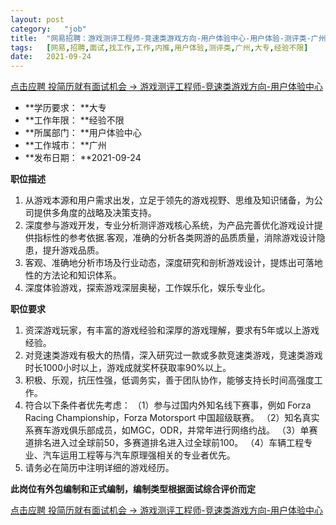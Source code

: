 ```yaml
---
layout:	post
category:	"job"
title:	"网易招聘：游戏测评工程师-竞速类游戏方向-用户体验中心-用户体验-测评类-广州大专经验不限"
tags:	[网易,招聘,面试,找工作,工作,内推,用户体验,测评类,广州,大专,经验不限]
date:	2021-09-24
---
```


[点击应聘 投简历就有面试机会 -> 游戏测评工程师-竞速类游戏方向-用户体验中心](http://mobile.bole.netease.com/bole/boleDetail?id=22224&employeeId=346f03c3cda5f04c&key=all)



- **学历要求： **大专
- **工作年限： **经验不限
- **所属部门： **用户体验中心
- **工作城市： **广州
- **发布日期： **2021-09-24



**职位描述**
1. 从游戏本源和用户需求出发，立足于领先的游戏视野、思维及知识储备，为公司提供多角度的战略及决策支持。
2. 深度参与游戏开发，专业分析测评游戏核心系统，为产品完善优化游戏设计提供指标性的参考依据.客观，准确的分析各类网游的品质质量，消除游戏设计隐患，提升游戏品质。
3. 客观、准确地分析市场及行业动态，深度研究和剖析游戏设计，提炼出可落地性的方法论和知识体系。 
4. 深度体验游戏，探索游戏深层奥秘，工作娱乐化，娱乐专业化。




**职位要求**
1. 资深游戏玩家，有丰富的游戏经验和深厚的游戏理解，要求有5年或以上游戏经验。
2. 对竞速类游戏有极大的热情，深入研究过一款或多款竞速类游戏，竞速类游戏时长1000小时以上，游戏成就奖杯获取率90%以上。
3. 积极、乐观，抗压性强，低调务实，善于团队协作，能够支持长时间高强度工作。
4. 符合以下条件者优先考虑：
（1）参与过国内外知名线下赛事，例如 Forza Racing Championship，Forza Motorsport 中国超级联赛。
（2）知名真实系赛车游戏俱乐部成员，如MGC，ODR，并常年进行网络约战。
（3）单赛道排名进入过全球前50，多赛道排名进入过全球前100。
（4）车辆工程专业、汽车运用工程等与汽车原理强相关的专业者优先。
5. 请务必在简历中注明详细的游戏经历。


**此岗位有外包编制和正式编制，编制类型根据面试综合评价而定**



[点击应聘 投简历就有面试机会 -> 游戏测评工程师-竞速类游戏方向-用户体验中心](http://mobile.bole.netease.com/bole/boleDetail?id=22224&employeeId=346f03c3cda5f04c&key=all)